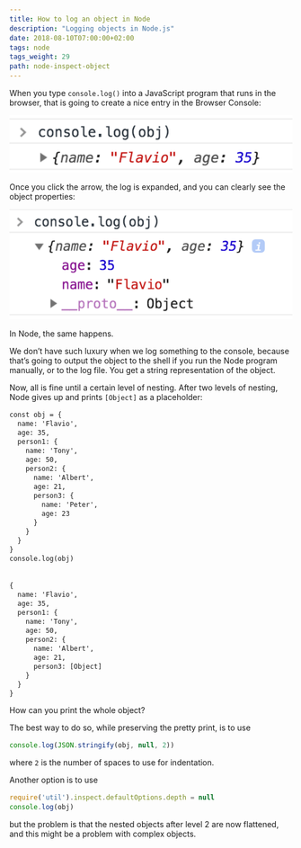 ```yaml
---
title: How to log an object in Node
description: "Logging objects in Node.js"
date: 2018-08-10T07:00:00+02:00
tags: node
tags_weight: 29
path: node-inspect-object
---
```


When you type `console.log()` into a JavaScript program that runs in the browser, that is going to create a nice entry in the Browser Console:

![](console-log-browser.png)

Once you click the arrow, the log is expanded, and you can clearly see the object properties:

![](console-log-browser-expanded.png)

In Node, the same happens.

We don’t have such luxury when we log something to the console, because that’s going to output the object to the shell if you run the Node program manually, or to the log file. You get a string representation of the object.

Now, all is fine until a certain level of nesting. After two levels of nesting, Node gives up and prints `[Object]` as a placeholder:

```
const obj = {
  name: 'Flavio',
  age: 35,
  person1: {
    name: 'Tony',
    age: 50,
    person2: {
      name: 'Albert',
      age: 21,
      person3: {
        name: 'Peter',
        age: 23
      }
    }
  }
}
console.log(obj)


{
  name: 'Flavio',
  age: 35,
  person1: {
    name: 'Tony',
    age: 50,
    person2: {
      name: 'Albert',
      age: 21,
      person3: [Object]
    }
  }
}

```

How can you print the whole object?

The best way to do so, while preserving the pretty print, is to use

```js
console.log(JSON.stringify(obj, null, 2))
```

where `2` is the number of spaces to use for indentation.

Another option is to use

```js
require('util').inspect.defaultOptions.depth = null
console.log(obj)
```

but the problem is that the nested objects after level 2 are now flattened, and this might be a problem with complex objects.